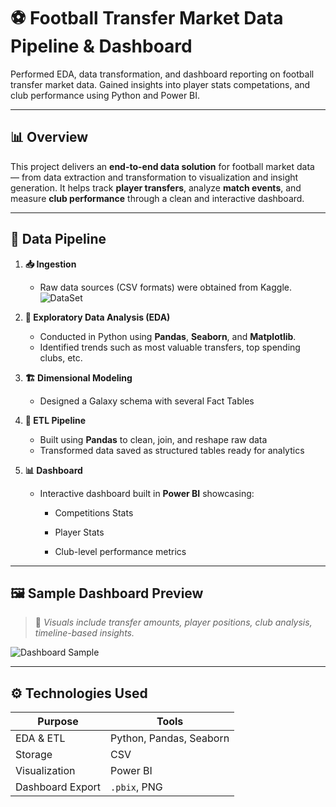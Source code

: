 # ⚽ Football Transfer Market Data Pipeline & Dashboard
Performed EDA, data transformation, and dashboard reporting on football transfer market data. Gained insights into player stats competations, and club performance using Python and Power BI.

---

## 📊 Overview

This project delivers an **end-to-end data solution** for football market data — from data extraction and transformation to visualization and insight generation. It helps track **player transfers**, analyze **match events**, and measure **club performance** through a clean and interactive dashboard.

---

## 🔁 Data Pipeline

1. **📥 Ingestion**  
   - Raw data sources (CSV formats) were obtained from Kaggle.
     ![DataSet](https://www.kaggle.com/datasets/davidcariboo/player-scores)

2. **🧪 Exploratory Data Analysis (EDA)**  
   - Conducted in Python using **Pandas**, **Seaborn**, and **Matplotlib**.  
   - Identified trends such as most valuable transfers, top spending clubs, etc.

3. **🏗️ Dimensional Modeling**  
   - Designed a Galaxy schema with several Fact Tables

4. **🔄 ETL Pipeline**  
   - Built using **Pandas** to clean, join, and reshape raw data  
   - Transformed data saved as structured tables ready for analytics

5. **📊 Dashboard**  
   - Interactive dashboard built in **Power BI** showcasing:
     - Competitions Stats
       
     - Player Stats
     - Club-level performance metrics

---

## 🖼️ Sample Dashboard Preview

> 📌 *Visuals include transfer amounts, player positions, club analysis, timeline-based insights.*

![Dashboard Sample](insights/dashboard_sample.png)

---

## ⚙️ Technologies Used

| Purpose              | Tools                        |
|----------------------|------------------------------|
| EDA & ETL            | Python, Pandas, Seaborn      |
| Storage              | CSV  |
| Visualization        | Power BI                     |
| Dashboard Export     | `.pbix`, PNG                  |

